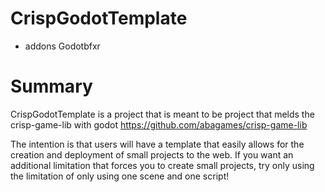 # CrispGodotTemplate

- addons Godotbfxr


# Summary 
CrispGodotTemplate is a project that is meant to be project that melds the crisp-game-lib with godot https://github.com/abagames/crisp-game-lib

The intention is that users will have a template that easily allows for the creation and deployment of small projects to the web. If you want an additional limitation that forces you to create small projects, try only using the limitation of only using one scene and one script!
